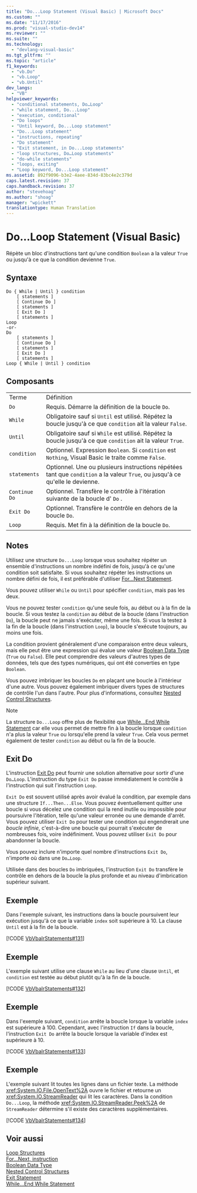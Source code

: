 ```yaml
---
title: "Do...Loop Statement (Visual Basic) | Microsoft Docs"
ms.custom: ""
ms.date: "11/17/2016"
ms.prod: "visual-studio-dev14"
ms.reviewer: ""
ms.suite: ""
ms.technology: 
  - "devlang-visual-basic"
ms.tgt_pltfrm: ""
ms.topic: "article"
f1_keywords: 
  - "vb.Do"
  - "vb.Loop"
  - "vb.Until"
dev_langs: 
  - "VB"
helpviewer_keywords: 
  - "conditional statements, Do…Loop"
  - "while statement, Do...Loop"
  - "execution, conditional"
  - "Do loops"
  - "Until keyword, Do...Loop statement"
  - "Do...Loop statement"
  - "instructions, repeating"
  - "Do statement"
  - "Exit statement, in Do...Loop statements"
  - "loop structures, Do…Loop statements"
  - "do-while statements"
  - "loops, exiting"
  - "Loop keyword, Do...Loop statement"
ms.assetid: 892f9096-b3e2-4aee-834d-83bc4e2c379d
caps.latest.revision: 37
caps.handback.revision: 37
author: "stevehoag"
ms.author: "shoag"
manager: "wpickett"
translationtype: Human Translation
---
```

# Do...Loop Statement (Visual Basic)
Répète un bloc d'instructions tant qu'une condition `Boolean` a la valeur `True` ou jusqu'à ce que la condition devienne `True`.  
  
## Syntaxe  
  
```  
Do { While | Until } condition  
    [ statements ]  
    [ Continue Do ]  
    [ statements ]  
    [ Exit Do ]  
    [ statements ]  
Loop  
-or-  
Do  
    [ statements ]  
    [ Continue Do ]  
    [ statements ]  
    [ Exit Do ]  
    [ statements ]  
Loop { While | Until } condition  
```  
  
## Composants  
  
|||  
|-|-|  
|Terme|Définition|  
|`Do`|Requis.  Démarre la définition de la boucle `Do`.|  
|`While`|Obligatoire sauf si `Until` est utilisé.  Répétez la boucle jusqu'à ce que `condition` ait la valeur `False`.|  
|`Until`|Obligatoire sauf si `While` est utilisé.  Répétez la boucle jusqu'à ce que `condition` ait la valeur `True`.|  
|`condition`|Optionnel.  Expression `Boolean`.  Si `condition` est `Nothing`, Visual Basic le traite comme `False`.|  
|`statements`|Optionnel.  Une ou plusieurs instructions répétées tant que `condition` a la valeur `True`, ou jusqu'à ce qu'elle le devienne.|  
|`Continue Do`|Optionnel.  Transfère le contrôle à l'itération suivante de la boucle d' `Do` .|  
|`Exit Do`|Optionnel.  Transfère le contrôle en dehors de la boucle `Do`.|  
|`Loop`|Requis.  Met fin à la définition de la boucle `Do`.|  
  
## Notes  
 Utilisez une structure `Do...Loop` lorsque vous souhaitez répéter un ensemble d'instructions un nombre indéfini de fois, jusqu'à ce qu'une condition soit satisfaite.  Si vous souhaitez répéter les instructions un nombre défini de fois, il est préférable d'utiliser [For...Next Statement](../../../visual-basic/language-reference/statements/for-next-statement.md).  
  
 Vous pouvez utiliser `While` ou `Until` pour spécifier `condition`, mais pas les deux.  
  
 Vous ne pouvez tester `condition` qu'une seule fois, au début ou à la fin de la boucle.  Si vous testez la `condition` au début de la boucle \(dans l'instruction `Do`\), la boucle peut ne jamais s'exécuter, même une fois.  Si vous la testez à la fin de la boucle \(dans l'instruction `Loop`\), la boucle s'exécute toujours, au moins une fois.  
  
 La condition provient généralement d'une comparaison entre deux valeurs, mais elle peut être une expression qui évalue une valeur [Boolean Data Type](../../../visual-basic/language-reference/data-types/boolean-data-type.md) \(`True` ou `False`\).  Elle peut comprendre des valeurs d'autres types de données, tels que des types numériques, qui ont été converties en type `Boolean`.  
  
 Vous pouvez imbriquer les boucles `Do` en plaçant une boucle à l'intérieur d'une autre.  Vous pouvez également imbriquer divers types de structures de contrôle l'un dans l'autre.  Pour plus d'informations, consultez [Nested Control Structures](../../../visual-basic/programming-guide/language-features/control-flow/nested-control-structures.md).  
  
> [!NOTE]
>  La structure `Do...Loop` offre plus de flexibilité que [While...End While Statement](../../../visual-basic/language-reference/statements/while-end-while-statement.md) car elle vous permet de mettre fin à la boucle lorsque `condition` n'a plus la valeur `True` ou lorsqu'elle prend la valeur `True`.  Cela vous permet également de tester `condition` au début ou la fin de la boucle.  
  
## Exit Do  
 L'instruction [Exit Do](../../../visual-basic/language-reference/statements/exit-statement.md) peut fournir une solution alternative pour sortir d'une `Do…Loop`.  L'instruction du type `Exit Do` passe immédiatement le contrôle à l'instruction qui suit l'instruction `Loop`.  
  
 `Exit Do` est souvent utilisé après avoir évalué la condition, par exemple dans une structure `If...Then...Else`.  Vous pouvez éventuellement quitter une boucle si vous décelez une condition qui la rend inutile ou impossible pour poursuivre l'itération, telle qu'une valeur erronée ou une demande d'arrêt.  Vous pouvez utiliser `Exit Do` pour tester une condition qui engendrerait une *boucle infinie*, c'est\-à\-dire une boucle qui pourrait s'exécuter de nombreuses fois, voire indéfiniment.  Vous pouvez utiliser `Exit Do` pour abandonner la boucle.  
  
 Vous pouvez inclure n'importe quel nombre d'instructions `Exit Do`, n'importe où dans une `Do…Loop`.  
  
 Utilisée dans des boucles `Do` imbriquées, l'instruction `Exit Do` transfère le contrôle en dehors de la boucle la plus profonde et au niveau d'imbrication supérieur suivant.  
  
## Exemple  
 Dans l'exemple suivant, les instructions dans la boucle poursuivent leur exécution jusqu'à ce que la variable `index` soit supérieure à 10.  La clause `Until` est à la fin de la boucle.  
  
 [!CODE [VbVbalrStatements#131](../CodeSnippet/VS_Snippets_VBCSharp/VbVbalrStatements#131)]  
  
## Exemple  
 L'exemple suivant utilise une clause `While` au lieu d'une clause `Until`, et `condition` est testée au début plutôt qu'à la fin de la boucle.  
  
 [!CODE [VbVbalrStatements#132](../CodeSnippet/VS_Snippets_VBCSharp/VbVbalrStatements#132)]  
  
## Exemple  
 Dans l'exemple suivant, `condition` arrête la boucle lorsque la variable `index` est supérieure à 100.  Cependant, avec l'instruction `If` dans la boucle, l'instruction `Exit Do` arrête la boucle lorsque la variable d'index est supérieure à 10.  
  
 [!CODE [VbVbalrStatements#133](../CodeSnippet/VS_Snippets_VBCSharp/VbVbalrStatements#133)]  
  
## Exemple  
 L'exemple suivant lit toutes les lignes dans un fichier texte.  La méthode <xref:System.IO.File.OpenText%2A> ouvre le fichier et retourne un <xref:System.IO.StreamReader> qui lit les caractères.  Dans la condition `Do...Loop`, la méthode <xref:System.IO.StreamReader.Peek%2A> de `StreamReader` détermine s'il existe des caractères supplémentaires.  
  
 [!CODE [VbVbalrStatements#134](../CodeSnippet/VS_Snippets_VBCSharp/VbVbalrStatements#134)]  
  
## Voir aussi  
 [Loop Structures](../../../visual-basic/programming-guide/language-features/control-flow/loop-structures.md)   
 [For...Next, instruction](../../../visual-basic/language-reference/statements/for-next-statement.md)   
 [Boolean Data Type](../../../visual-basic/language-reference/data-types/boolean-data-type.md)   
 [Nested Control Structures](../../../visual-basic/programming-guide/language-features/control-flow/nested-control-structures.md)   
 [Exit Statement](../../../visual-basic/language-reference/statements/exit-statement.md)   
 [While...End While Statement](../../../visual-basic/language-reference/statements/while-end-while-statement.md)